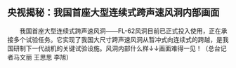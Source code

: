 ## 央视揭秘：我国首座大型连续式跨声速风洞内部画面
　　我国首座大型连续式跨声速风洞——FL-62风洞目前已正式投入使用，正在承接多个试验任务。它实现了我国大尺寸跨声速风洞从暂冲式向连续式的跨越，是我国研制下一代战机的关键试验设施。风洞内部什么样↓↓画面难得一见！（总台记者马文丽 王思思 李旭） 

